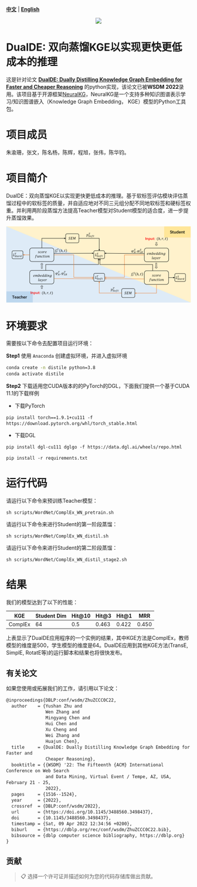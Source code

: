 
[**中文**](https://github.com/YushanZhu/DistilE/blob/main/README_CN.md) | [**English**](https://github.com/YushanZhu/DistilE)    

<p align="center">
    <a href="https://github.com/zjunlp/openue"> <img src="https://raw.githubusercontent.com/zjunlp/openue/master/docs/images/logo_zju_klab.png" width="400"/></a>
</p>

# DualDE: 双向蒸馏KGE以实现更快更低成本的推理

这是针对论文 **[DualDE: Dually Distilling Knowledge Graph Embedding for Faster and Cheaper Reasoning](https://dl.acm.org/doi/pdf/10.1145/3488560.3498437)** 的python实现，该论文已被**WSDM 2022**录用。该项目基于开源框架[NeuralKG](https://github.com/zjukg/NeuralKG)，NeuralKG是一个支持多种知识图谱表示学习/知识图谱嵌入（Knowledge Graph Embedding， KGE）模型的Python工具包。

# 项目成员
朱渝珊，张文，陈名杨，陈辉，程旭，张伟，陈华钧。


# 项目简介
DualDE：双向蒸馏KGE以实现更快更低成本的推理。基于软标签评估模块评估蒸馏过程中的软标签的质量，并自适应地对不同三元组分配不同地软标签和硬标签权重。并利用两阶段蒸馏方法提高Teacher模型对Student模型的适合度，进一步提升蒸馏效果。
<div align=center><img src="./pics/overview.png" style="zoom:100%;" />
</div>


# 环境要求

需要按以下命令去配置项目运行环境：


**Step1** 使用 ```Anaconda``` 创建虚拟环境，并进入虚拟环境

```bash
conda create -n distile python=3.8
conda activate distile
```
**Step2** 下载适用您CUDA版本的的PyTorch的DGL，下面我们提供一个基于CUDA 11.1的下载样例 

+  下载PyTorch
```
pip install torch==1.9.1+cu111 -f https://download.pytorch.org/whl/torch_stable.html
```
+ 下载DGL
```
pip install dgl-cu111 dglgo -f https://data.dgl.ai/wheels/repo.html
```

```运行准备
pip install -r requirements.txt
```


# 运行代码

请运行以下命令来预训练Teacher模型：

```预训练Teacher模型
sh scripts/WordNet/ComplEx_WN_pretrain.sh
```

请运行以下命令来进行Student的第一阶段蒸馏：

```第一阶段
sh scripts/WordNet/ComplEx_WN_distil.sh
```

请运行以下命令来进行Student的第二阶段蒸馏：

```第二阶段
sh scripts/WordNet/ComplEx_WN_distil_stage2.sh
```

# 结果

我们的模型达到了以下的性能：


| KGE     | Student Dim | Hit@10  | Hit@3 | Hit@1 | MRR   |
| --------| ----------  |-------- | ----- | ----- | ----- | 
| ComplEx | 64        |  0.5  | 0.463 | 0.422  |  0.450 |


上表显示了DualDE应用程序的一个实例的结果，其中KGE方法是ComplEx，教师模型的维度是500，学生模型的维度是64。DualDE应用到其他KGE方法(TransE, SimplE, RotatE等)的运行脚本和结果也将很快发布。


## 有关论文

如果您使用或拓展我们的工作，请引用以下论文：

```
@inproceedings{DBLP:conf/wsdm/ZhuZCCC0C22,
  author    = {Yushan Zhu and
               Wen Zhang and
               Mingyang Chen and
               Hui Chen and
               Xu Cheng and
               Wei Zhang and
               Huajun Chen},
  title     = {DualDE: Dually Distilling Knowledge Graph Embedding for Faster and
               Cheaper Reasoning},
  booktitle = {{WSDM} '22: The Fifteenth {ACM} International Conference on Web Search
               and Data Mining, Virtual Event / Tempe, AZ, USA, February 21 - 25,
               2022},
  pages     = {1516--1524},
  year      = {2022},
  crossref  = {DBLP:conf/wsdm/2022},
  url       = {https://doi.org/10.1145/3488560.3498437},
  doi       = {10.1145/3488560.3498437},
  timestamp = {Sat, 09 Apr 2022 12:34:56 +0200},
  biburl    = {https://dblp.org/rec/conf/wsdm/ZhuZCCC0C22.bib},
  bibsource = {dblp computer science bibliography, https://dblp.org}
}
```

## 贡献

>📋  选择一个许可证并描述如何为您的代码存储库做出贡献。

